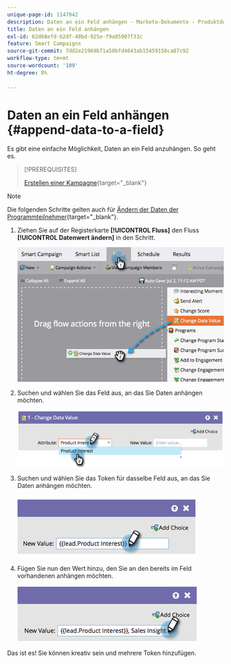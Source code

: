 ```yaml
---
unique-page-id: 1147042
description: Daten an ein Feld anhängen - Marketo-Dokumente - Produktdokumentation
title: Daten an ein Feld anhängen
exl-id: 62d68efd-b2df-48bd-925e-f9a95907f33c
feature: Smart Campaigns
source-git-commit: 7dd2e21969b71a50bfd4643ab15459150ca07c92
workflow-type: tm+mt
source-wordcount: '109'
ht-degree: 0%

---
```


# Daten an ein Feld anhängen {#append-data-to-a-field}

Es gibt eine einfache Möglichkeit, Daten an ein Feld anzuhängen. So geht es.

>[!PREREQUISITES]
>
>[Erstellen einer Kampagne](/help/marketo/product-docs/core-marketo-concepts/smart-campaigns/creating-a-smart-campaign/create-a-new-smart-campaign.md){target="_blank"}

>[!NOTE]
>
>Die folgenden Schritte gelten auch für [Ändern der Daten der Programmteilnehmer](/help/marketo/product-docs/core-marketo-concepts/smart-campaigns/program-flow-actions/change-program-member-data.md){target="_blank"}.

1. Ziehen Sie auf der Registerkarte **[!UICONTROL Fluss]** den Fluss **[!UICONTROL Datenwert ändern]** in den Schritt.

   ![](assets/append-data-to-a-field-1.png)

1. Suchen und wählen Sie das Feld aus, an das Sie Daten anhängen möchten.

   ![](assets/append-data-to-a-field-2.png)

1. Suchen und wählen Sie das Token für dasselbe Feld aus, an das Sie Daten anhängen möchten.

   ![](assets/append-data-to-a-field-3.png)

1. Fügen Sie nun den Wert hinzu, den Sie an den bereits im Feld vorhandenen anhängen möchten.

   ![](assets/append-data-to-a-field-4.png)

Das ist es! Sie können kreativ sein und mehrere Token hinzufügen.

